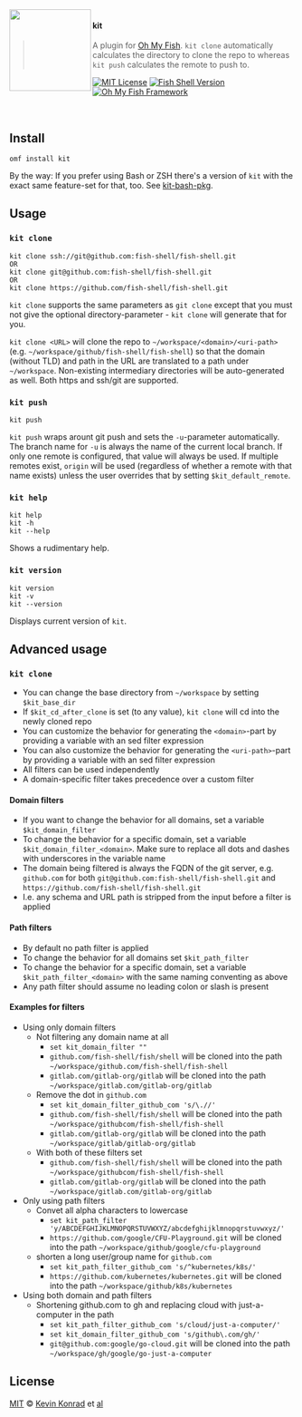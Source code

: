 <img src="https://cdn.rawgit.com/oh-my-fish/oh-my-fish/e4f1c2e0219a17e2c748b824004c8d0b38055c16/docs/logo.svg" align="left" width="144px" height="144px"/>

#### kit

> A plugin for [Oh My Fish][omf-link]. `kit clone` automatically calculates the directory to clone the repo to whereas
`kit push` calculates the remote to push to.


[![MIT License](https://img.shields.io/badge/license-MIT-007EC7.svg?style=flat-square)](/LICENSE)
[![Fish Shell Version](https://img.shields.io/badge/fish-v2.2.0-007EC7.svg?style=flat-square)](https://fishshell.com)
[![Oh My Fish Framework](https://img.shields.io/badge/Oh%20My%20Fish-Framework-007EC7.svg?style=flat-square)](https://www.github.com/oh-my-fish/oh-my-fish)

<br/>

## Install

```fish
omf install kit
```

By the way: If you prefer using Bash or ZSH there's a version of `kit` with the exact same feature-set for that, too.
See [kit-bash-pkg](https://github.com/kfkonrad/kit-bash-pkg).

## Usage

### `kit clone`

```fish
kit clone ssh://git@github.com:fish-shell/fish-shell.git
OR
kit clone git@github.com:fish-shell/fish-shell.git
OR
kit clone https://github.com/fish-shell/fish-shell.git
```

`kit clone` supports the same parameters as `git clone` except that you must not give the optional directory-parameter - `kit clone` will generate that for you.

`kit clone <URL>` will clone the repo to `~/workspace/<domain>/<uri-path>` (e.g. `~/workspace/github/fish-shell/fish-shell`) so that the domain (without TLD) and path in the URL are translated to a path under `~/workspace`. Non-existing intermediary directories will be auto-generated as well. Both https and ssh/git are supported.

### `kit push`

```fish
kit push
```

`kit push` wraps arount git push and sets the `-u`-parameter automatically.
The branch name for `-u` is always the name of the current local branch.
If only one remote is configured, that value will always be used.
If multiple remotes exist, `origin` will be used (regardless of whether a remote with that name exists) unless the user overrides that by setting `$kit_default_remote`.

### `kit help`

```fish
kit help
kit -h
kit --help
```

Shows a rudimentary help.

### `kit version`

```fish
kit version
kit -v
kit --version
```

Displays current version of `kit`.

## Advanced usage

### `kit clone`

- You can change the base directory from `~/workspace` by setting `$kit_base_dir`
- If `$kit_cd_after_clone` is set (to any value), `kit clone` will cd into the newly cloned repo
- You can customize the behavior for generating the `<domain>`-part by providing a variable with an sed filter expression
- You can also customize the behavior for generating the `<uri-path>`-part by providing a variable with an sed filter expression
- All filters can be used independently
- A domain-specific filter takes precedence over a custom filter

#### Domain filters

- If you want to change the behavior for all domains, set a variable `$kit_domain_filter`
- To change the behavior for a specific domain, set a variable `$kit_domain_filter_<domain>`. Make sure to replace all dots and dashes with underscores in the variable name
- The domain being filtered is always the FQDN of the git server, e.g. `github.com` for both `git@github.com:fish-shell/fish-shell.git` and `https://github.com/fish-shell/fish-shell.git`
- I.e. any schema and URL path is stripped from the input before a filter is applied

#### Path filters

- By default no path filter is applied
- To change the behavior for all domains set `$kit_path_filter`
- To change the behavior for a specific domain, set a variable `$kit_path_filter_<domain>` with the same naming conventing as above
- Any path filter should assume no leading colon or slash is present

#### Examples for filters

- Using only domain filters
  - Not filtering any domain name at all
    - `set kit_domain_filter ""`
    - `github.com/fish-shell/fish/shell` will be cloned into the path `~/workspace/github.com/fish-shell/fish-shell`
    - `gitlab.com/gitlab-org/gitlab` will be cloned into the path `~/workspace/gitlab.com/gitlab-org/gitlab`
  - Remove the dot in `github.com`
    - `set kit_domain_filter_github_com 's/\.//'`
    - `github.com/fish-shell/fish/shell` will be cloned into the path `~/workspace/githubcom/fish-shell/fish-shell`
    - `gitlab.com/gitlab-org/gitlab` will be cloned into the path `~/workspace/gitlab/gitlab-org/gitlab`
  - With both of these filters set
    - `github.com/fish-shell/fish/shell` will be cloned into the path `~/workspace/githubcom/fish-shell/fish-shell`
    - `gitlab.com/gitlab-org/gitlab` will be cloned into the path `~/workspace/gitlab.com/gitlab-org/gitlab`
- Only using path filters
  - Convet all alpha characters to lowercase
    - `set kit_path_filter 'y/ABCDEFGHIJKLMNOPQRSTUVWXYZ/abcdefghijklmnopqrstuvwxyz/'`
    - `https://github.com/google/CFU-Playground.git` will be cloned into the path `~/workspace/github/google/cfu-playground`
  - shorten a long user/group name for `github.com`
    - `set kit_path_filter_github_com 's/^kubernetes/k8s/'`
    - `https://github.com/kubernetes/kubernetes.git` will be cloned into the path `~/workspace/github/k8s/kubernetes`
- Using both domain and path filters
  - Shortening github.com to gh and replacing cloud with just-a-computer in the path
    - `set kit_path_filter_github_com 's/cloud/just-a-computer/'`
    - `set kit_domain_filter_github_com 's/github\.com/gh/'`
    - `git@github.com:google/go-cloud.git` will be cloned into the path `~/workspace/gh/google/go-just-a-computer`

## License

[MIT][mit] © [Kevin Konrad][author] et [al][contributors]

[mit]:            https://opensource.org/licenses/MIT
[author]:         https://github.com/kfkonrad
[contributors]:   https://github.com/kfkonrad/kit-fish-pkg/graphs/contributors
[omf-link]:       https://www.github.com/oh-my-fish/oh-my-fish
